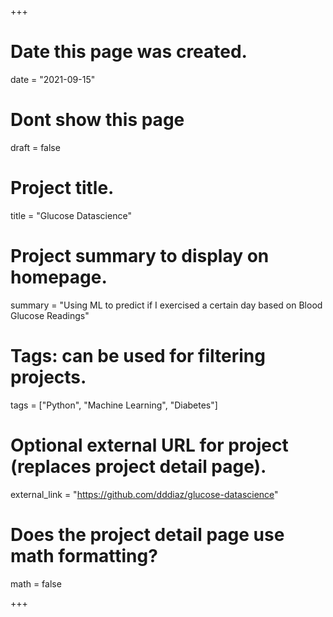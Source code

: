 +++
# Date this page was created.
date = "2021-09-15"
# Dont show this page
draft = false

# Project title.
title = "Glucose Datascience"

# Project summary to display on homepage.
summary = "Using ML to predict if I exercised a certain day based on Blood Glucose Readings"

# Tags: can be used for filtering projects.
tags = ["Python", "Machine Learning", "Diabetes"]

# Optional external URL for project (replaces project detail page).
external_link = "https://github.com/dddiaz/glucose-datascience"

# Does the project detail page use math formatting?
math = false

+++
